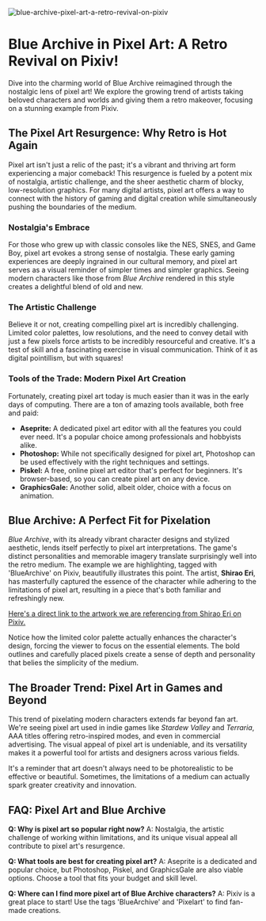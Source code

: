![blue-archive-pixel-art-a-retro-revival-on-pixiv](https://images.pexels.com/photos/11280357/pexels-photo-11280357.jpeg?auto=compress&cs=tinysrgb&fit=crop&h=627&w=1200)

# Blue Archive in Pixel Art: A Retro Revival on Pixiv!

Dive into the charming world of Blue Archive reimagined through the nostalgic lens of pixel art! We explore the growing trend of artists taking beloved characters and worlds and giving them a retro makeover, focusing on a stunning example from Pixiv. 

## The Pixel Art Resurgence: Why Retro is Hot Again

Pixel art isn't just a relic of the past; it's a vibrant and thriving art form experiencing a major comeback! This resurgence is fueled by a potent mix of nostalgia, artistic challenge, and the sheer aesthetic charm of blocky, low-resolution graphics. For many digital artists, pixel art offers a way to connect with the history of gaming and digital creation while simultaneously pushing the boundaries of the medium.

### Nostalgia's Embrace

For those who grew up with classic consoles like the NES, SNES, and Game Boy, pixel art evokes a strong sense of nostalgia. These early gaming experiences are deeply ingrained in our cultural memory, and pixel art serves as a visual reminder of simpler times and simpler graphics.  Seeing modern characters like those from *Blue Archive* rendered in this style creates a delightful blend of old and new.

### The Artistic Challenge

Believe it or not, creating compelling pixel art is incredibly challenging.  Limited color palettes, low resolutions, and the need to convey detail with just a few pixels force artists to be incredibly resourceful and creative.  It's a test of skill and a fascinating exercise in visual communication. Think of it as digital pointillism, but with squares!

### Tools of the Trade: Modern Pixel Art Creation

Fortunately, creating pixel art today is much easier than it was in the early days of computing. There are a ton of amazing tools available, both free and paid:

*   **Aseprite:** A dedicated pixel art editor with all the features you could ever need.  It's a popular choice among professionals and hobbyists alike.
*   **Photoshop:** While not specifically designed for pixel art, Photoshop can be used effectively with the right techniques and settings.
*   **Piskel:** A free, online pixel art editor that's perfect for beginners.  It's browser-based, so you can create pixel art on any device.
*   **GraphicsGale:** Another solid, albeit older, choice with a focus on animation.

## Blue Archive: A Perfect Fit for Pixelation

*Blue Archive*, with its already vibrant character designs and stylized aesthetic, lends itself perfectly to pixel art interpretations. The game's distinct personalities and memorable imagery translate surprisingly well into the retro medium. The example we are highlighting, tagged with 'BlueArchive' on Pixiv, beautifully illustrates this point. The artist, **Shirao Eri**, has masterfully captured the essence of the character while adhering to the limitations of pixel art, resulting in a piece that's both familiar and refreshingly new. 

[Here's a direct link to the artwork we are referencing from Shirao Eri on Pixiv.](https://www.pixiv.net/en/artworks/134087016)

Notice how the limited color palette actually enhances the character's design, forcing the viewer to focus on the essential elements. The bold outlines and carefully placed pixels create a sense of depth and personality that belies the simplicity of the medium.

## The Broader Trend: Pixel Art in Games and Beyond

This trend of pixelating modern characters extends far beyond fan art. We're seeing pixel art used in indie games like *Stardew Valley* and *Terraria*, AAA titles offering retro-inspired modes, and even in commercial advertising.  The visual appeal of pixel art is undeniable, and its versatility makes it a powerful tool for artists and designers across various fields.

It's a reminder that art doesn't always need to be photorealistic to be effective or beautiful. Sometimes, the limitations of a medium can actually spark greater creativity and innovation.

## FAQ: Pixel Art and Blue Archive

**Q: Why is pixel art so popular right now?**
A: Nostalgia, the artistic challenge of working within limitations, and its unique visual appeal all contribute to pixel art's resurgence.

**Q: What tools are best for creating pixel art?**
A: Aseprite is a dedicated and popular choice, but Photoshop, Piskel, and GraphicsGale are also viable options. Choose a tool that fits your budget and skill level.

**Q: Where can I find more pixel art of Blue Archive characters?**
A: Pixiv is a great place to start! Use the tags 'BlueArchive' and 'Pixelart' to find fan-made creations.
